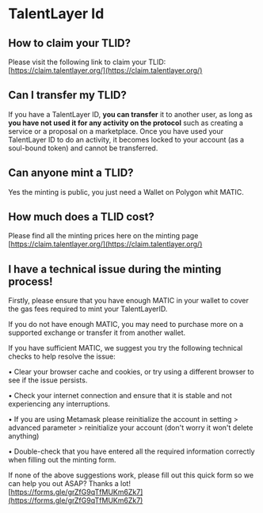 # TalentLayer Id

## How to claim your TLID?

Please visit the following link to claim your TLID: [https://claim.talentlayer.org/](https://claim.talentlayer.org/)

## Can I transfer my TLID?

If you have a TalentLayer ID, **you can transfer** it to another user, as long as **you have not used it for any activity on the protocol** such as creating a service or a proposal on a marketplace. Once you have used your TalentLayer ID to do an activity, it becomes locked to your account (as a soul-bound token) and cannot be transferred.

## Can anyone mint a TLID?

Yes the minting is public, you just need a Wallet on Polygon whit MATIC.

## How much does a TLID cost?

Please find all the minting prices here on the minting page [https://claim.talentlayer.org/](https://claim.talentlayer.org/)

## I have a technical issue during the minting process!

Firstly, please ensure that you have enough MATIC in your wallet to cover the gas fees required to mint your TalentLayerID.

&#x20;If you do not have enough MATIC, you may need to purchase more on a supported exchange or transfer it from another wallet.

If you have sufficient MATIC, we suggest you try the following technical checks to help resolve the issue:&#x20;

• Clear your browser cache and cookies, or try using a different browser to see if the issue persists.&#x20;

• Check your internet connection and ensure that it is stable and not experiencing any interruptions.&#x20;

• If you are using Metamask please reinitialize the account in setting > advanced parameter > reinitialize your account (don't worry it won't delete anything)&#x20;

• Double-check that you have entered all the required information correctly when filling out the minting form.

If none of the above suggestions work, please fill out this quick form so we can help you out ASAP? Thanks a lot! [https://forms.gle/grZfG9qTfMUKm6Zk7](https://forms.gle/grZfG9qTfMUKm6Zk7)
